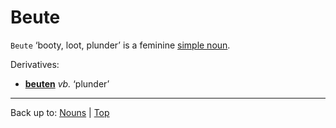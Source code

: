 # Beute

`Beute` ‘booty, loot, plunder’ is a feminine [simple noun](../../simpleNouns.md).

Derivatives:
- **[beuten](../../../verbs/b/be/beuten.md)** *vb.* ‘plunder’

----

Back up to: [Nouns](../../index.md) | [Top](../../../index.md)
